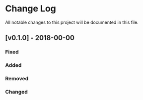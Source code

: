 # Change Log

All notable changes to this project will be documented in this file.

## [v0.1.0] - 2018-00-00

### Fixed

### Added

### Removed

### Changed
